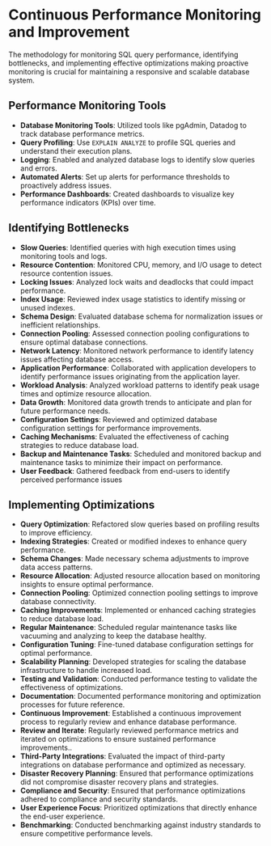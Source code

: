 # Continuous Performance Monitoring and Improvement

The methodology for monitoring SQL query performance, identifying bottlenecks, and implementing effective optimizations making proactive monitoring is crucial for maintaining a responsive and scalable database system.

## Performance Monitoring Tools

- **Database Monitoring Tools**: Utilized tools like pgAdmin, Datadog to track database performance metrics.
- **Query Profiling**: Use `EXPLAIN ANALYZE` to profile SQL queries and understand their execution plans.
- **Logging**: Enabled and analyzed database logs to identify slow queries and errors.
- **Automated Alerts**: Set up alerts for performance thresholds to proactively address issues.
- **Performance Dashboards**: Created dashboards to visualize key performance indicators (KPIs) over time.

## Identifying Bottlenecks

- **Slow Queries**: Identified queries with high execution times using monitoring tools and logs.
- **Resource Contention**: Monitored CPU, memory, and I/O usage to detect resource contention issues.
- **Locking Issues**: Analyzed lock waits and deadlocks that could impact performance.
- **Index Usage**: Reviewed index usage statistics to identify missing or unused indexes.
- **Schema Design**: Evaluated database schema for normalization issues or inefficient relationships.
- **Connection Pooling**: Assessed connection pooling configurations to ensure optimal database connections.
- **Network Latency**: Monitored network performance to identify latency issues affecting database access.
- **Application Performance**: Collaborated with application developers to identify performance issues originating from the application layer.
- **Workload Analysis**: Analyzed workload patterns to identify peak usage times and optimize resource allocation.
- **Data Growth**: Monitored data growth trends to anticipate and plan for future performance needs.
- **Configuration Settings**: Reviewed and optimized database configuration settings for performance improvements.
- **Caching Mechanisms**: Evaluated the effectiveness of caching strategies to reduce database load.
- **Backup and Maintenance Tasks**: Scheduled and monitored backup and maintenance tasks to minimize their impact on performance.
- **User Feedback**: Gathered feedback from end-users to identify perceived performance issues

## Implementing Optimizations

- **Query Optimization**: Refactored slow queries based on profiling results to improve efficiency.
- **Indexing Strategies**: Created or modified indexes to enhance query performance.
- **Schema Changes**: Made necessary schema adjustments to improve data access patterns.
- **Resource Allocation**: Adjusted resource allocation based on monitoring insights to ensure optimal performance.
- **Connection Pooling**: Optimized connection pooling settings to improve database connectivity.
- **Caching Improvements**: Implemented or enhanced caching strategies to reduce database load.
- **Regular Maintenance**: Scheduled regular maintenance tasks like vacuuming and analyzing to keep the database healthy.
- **Configuration Tuning**: Fine-tuned database configuration settings for optimal performance.
- **Scalability Planning**: Developed strategies for scaling the database infrastructure to handle increased load.
- **Testing and Validation**: Conducted performance testing to validate the effectiveness of optimizations.
- **Documentation**: Documented performance monitoring and optimization processes for future reference.
- **Continuous Improvement**: Established a continuous improvement process to regularly review and enhance database performance.
- **Review and Iterate**: Regularly reviewed performance metrics and iterated on optimizations to ensure sustained performance improvements..
- **Third-Party Integrations**: Evaluated the impact of third-party integrations on database performance and optimized as necessary.
- **Disaster Recovery Planning**: Ensured that performance optimizations did not compromise disaster recovery plans and strategies.
- **Compliance and Security**: Ensured that performance optimizations adhered to compliance and security standards.
- **User Experience Focus**: Prioritized optimizations that directly enhance the end-user experience.
- **Benchmarking**: Conducted benchmarking against industry standards to ensure competitive performance levels.